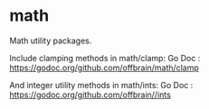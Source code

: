 # math

Math utility packages.

Include clamping methods in math/clamp:
    Go Doc : https://godoc.org/github.com/offbrain/math/clamp

And integer utility methods in math/ints:
    Go Doc : https://godoc.org/github.com/offbrain//ints
